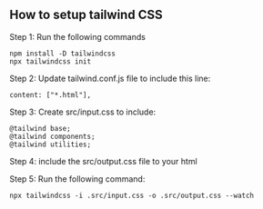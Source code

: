 ## How to setup tailwind CSS 

Step 1: Run the following commands
```
npm install -D tailwindcss
npx tailwindcss init 
```

Step 2: Update tailwind.conf.js file to include this line:

```
content: ["*.html"],

```

Step 3: Create src/input.css to include:

```
@tailwind base;
@tailwind components;
@tailwind utilities;
```

Step 4:
include the src/output.css file to your html

Step 5:
Run the following command:
```
npx tailwindcss -i .src/input.css -o .src/output.css --watch
```